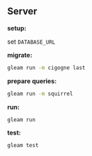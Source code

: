 ## Server

**setup:**

set `DATABASE_URL` 

**migrate:**

```sh
gleam run -m cigogne last
```

**prepare queries:**

```sh
gleam run -m squirrel
```

**run:**

```sh
gleam run
```

**test:**

```sh
gleam test
```
